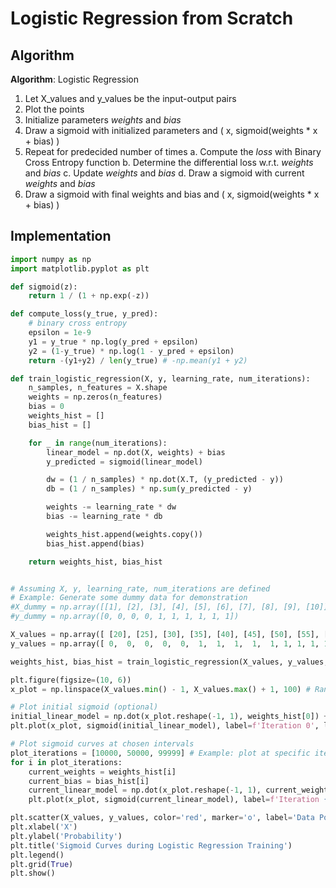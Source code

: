 # Logistic Regression from Scratch

## Algorithm
**Algorithm**: Logistic Regression
1. Let X_values and y_values be the input-output pairs
2. Plot the points
3. Initialize parameters *weights* and *bias*
4. Draw a sigmoid with initialized parameters and ( x, sigmoid(weights * x + bias) )
5. Repeat for predecided number of times
   a. Compute the *loss* with Binary Cross Entropy function
   b. Determine the differential loss w.r.t. *weights* and *bias*
   c. Update *weights* and *bias*
   d. Draw a sigmoid with current *weights* and *bias*
6. Draw a sigmoid with final weights and bias and ( x, sigmoid(weights * x + bias) )

## Implementation

```python
import numpy as np
import matplotlib.pyplot as plt

def sigmoid(z):
    return 1 / (1 + np.exp(-z))

def compute_loss(y_true, y_pred):
    # binary cross entropy
    epsilon = 1e-9
    y1 = y_true * np.log(y_pred + epsilon)
    y2 = (1-y_true) * np.log(1 - y_pred + epsilon)
    return -(y1+y2) / len(y_true) # -np.mean(y1 + y2)

def train_logistic_regression(X, y, learning_rate, num_iterations):
    n_samples, n_features = X.shape
    weights = np.zeros(n_features)
    bias = 0
    weights_hist = []
    bias_hist = []

    for _ in range(num_iterations):
        linear_model = np.dot(X, weights) + bias
        y_predicted = sigmoid(linear_model)

        dw = (1 / n_samples) * np.dot(X.T, (y_predicted - y))
        db = (1 / n_samples) * np.sum(y_predicted - y)

        weights -= learning_rate * dw
        bias -= learning_rate * db

        weights_hist.append(weights.copy())
        bias_hist.append(bias)

    return weights_hist, bias_hist


# Assuming X, y, learning_rate, num_iterations are defined
# Example: Generate some dummy data for demonstration
#X_dummy = np.array([[1], [2], [3], [4], [5], [6], [7], [8], [9], [10]])
#y_dummy = np.array([0, 0, 0, 0, 1, 1, 1, 1, 1, 1])

X_values = np.array([ [20], [25], [30], [35], [40], [45], [50], [55], [60], [65], [70], [75], [80], [85] ])
y_values = np.array([ 0,  0,  0,  0,  0,  1,  1,  1,  1,  1, 1, 1, 1, 1 ])

weights_hist, bias_hist = train_logistic_regression(X_values, y_values, learning_rate=0.1, num_iterations=100000)

plt.figure(figsize=(10, 6))
x_plot = np.linspace(X_values.min() - 1, X_values.max() + 1, 100) # Range for plotting sigmoid

# Plot initial sigmoid (optional)
initial_linear_model = np.dot(x_plot.reshape(-1, 1), weights_hist[0]) + bias_hist[0]
plt.plot(x_plot, sigmoid(initial_linear_model), label=f'Iteration 0', linestyle='--')

# Plot sigmoid curves at chosen intervals
plot_iterations = [10000, 50000, 99999] # Example: plot at specific iterations
for i in plot_iterations:
    current_weights = weights_hist[i]
    current_bias = bias_hist[i]
    current_linear_model = np.dot(x_plot.reshape(-1, 1), current_weights) + current_bias
    plt.plot(x_plot, sigmoid(current_linear_model), label=f'Iteration {i+1}')

plt.scatter(X_values, y_values, color='red', marker='o', label='Data Points')
plt.xlabel('X')
plt.ylabel('Probability')
plt.title('Sigmoid Curves during Logistic Regression Training')
plt.legend()
plt.grid(True)
plt.show()
```
